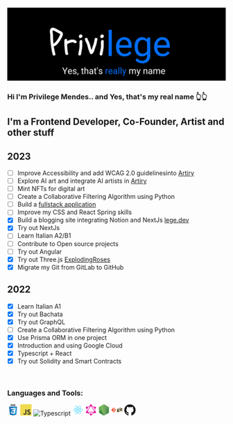 

![privilege.png](privilege.svg)
### Hi I'm Privilege Mendes.. and Yes, that's my real name 👆👆
## I'm a Frontend Developer, Co-Founder, Artist and other stuff

## 2023
- [ ] Improve Accessibility and add WCAG 2.0 guidelinesinto [Artiry](https://artiry.com?ea=U2Q2aC7d8n8Ilu9HbZ8x)
- [ ] Explore AI art and integrate AI artists in [Artiry](https://artiry.com?ea=U2Q2aC7d8n8Ilu9HbZ8x)
- [ ] Mint NFTs for digital art
- [ ] Create a Collaborative Filtering Algorithm using Python
- [ ] Build a [fullstack application](https://github.com/privilegemendes/Forum)
- [ ] Improve my CSS and React Spring skills
- [x] Build a blogging site integrating Notion and NextJs [lege.dev](https://lege.dev)
- [x] Try out NextJs
- [ ] Learn Italian A2/B1
- [ ] Contribute to Open source projects
- [ ] Try out Angular
- [x] Try out Three.js [ExplodingRoses](https://github.com/privilegemendes/ExplodingRoses)
- [x] Migrate my Git from GitLab to GitHub

## 2022
- [x] Learn Italian A1
- [x] Try out Bachata
- [x] Try out GraphQL
- [ ] Create a Collaborative Filtering Algorithm using Python
- [x] Use Prisma ORM in one project
- [x] Introduction and using Google Cloud
- [x] Typescript + React
- [x] Try out Solidity and Smart Contracts

<br />

### Languages and Tools:
<img alt="CSS3" width="26px" src="https://raw.githubusercontent.com/github/explore/80688e429a7d4ef2fca1e82350fe8e3517d3494d/topics/css/css.png" />
<img alt="JavaScript" width="26px" src="https://raw.githubusercontent.com/github/explore/80688e429a7d4ef2fca1e82350fe8e3517d3494d/topics/javascript/javascript.png" />
<img alt="Typescript" width="26px" src="https://user-images.githubusercontent.com/1771727/131647478-f7a5e3ea-2c15-45b6-85ed-1ecf2908c74c.png" />
<img alt="React" width="26px" src="https://raw.githubusercontent.com/github/explore/80688e429a7d4ef2fca1e82350fe8e3517d3494d/topics/react/react.png" />
<img alt="GraphQL" width="26px" src="https://raw.githubusercontent.com/github/explore/80688e429a7d4ef2fca1e82350fe8e3517d3494d/topics/graphql/graphql.png" />
<img alt="Node.js" width="26px" src="https://raw.githubusercontent.com/github/explore/80688e429a7d4ef2fca1e82350fe8e3517d3494d/topics/nodejs/nodejs.png" />
<img alt="Git" width="26px" src="https://raw.githubusercontent.com/github/explore/80688e429a7d4ef2fca1e82350fe8e3517d3494d/topics/git/git.png" />
<img alt="GitHub" width="26px" src="https://raw.githubusercontent.com/github/explore/78df643247d429f6cc873026c0622819ad797942/topics/github/github.png" />
<br />
<br />

